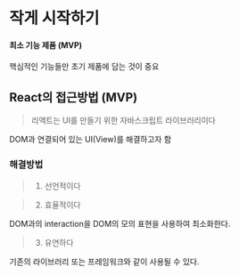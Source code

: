 # 작게 시작하기

#### 최소 기능 제품 (MVP)
핵심적인 기능들만 초기 제품에 담는 것이 중요

## React의 접근방법 (MVP)

> 리액트는 UI를 만들기 위한 자바스크립트 라이브러리이다
 
 DOM과 연결되어 있는 UI(View)를 해결하고자 함

### 해결방법

> 1. 선언적이다

> 2. 효율적이다

DOM과의 interaction을 DOM의 모의 표현을 사용하여 최소화한다.
> 3. 유연하다

기존의 라이브러리 또는 프레임워크와 같이 사용될 수 있다.
